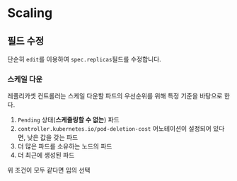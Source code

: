 # Scaling

## 필드 수정

단순히 `edit`를 이용하여 `spec.replicas`필드를 수정합니다.

### 스케일 다운

레플리카셋 컨트롤러는 스케일 다운할 파드의 우선순위를 위해 특정 기준을 바탕으로 한다.

1. `Pending` 상태(**스케줄링할 수 없는**) 파드
2. `controller.kubernetes.io/pod-deletion-cost` 어노테이션이 설정되어 있다면, 낮은 값을 갖는 파드
3. 더 많은 파드를 소유하는 노드의 파드
4. 더 최근에 생성된 파드

위 조건이 모두 같다면 임의 선택
